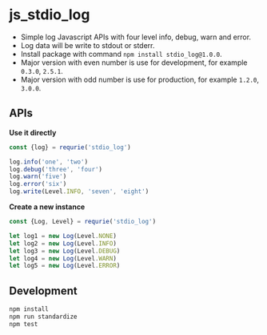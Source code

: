 # js_stdio_log

* Simple log Javascript APIs with four level info, debug, warn and error.
* Log data will be write to stdout or stderr.
* Install package with command `npm install stdio_log@1.0.0`.
* Major version with even number is use for development, for example `0.3.0`, `2.5.1`.
* Major version with odd number is use for production, for example `1.2.0`, `3.0.0`.

## APIs

**Use it directly**

```js
const {log} = requrie('stdio_log')

log.info('one', 'two')
log.debug('three', 'four')
log.warn('five')
log.error('six')
log.write(Level.INFO, 'seven', 'eight')
```

**Create a new instance**

```js
const {Log, Level} = requrie('stdio_log')

let log1 = new Log(Level.NONE)
let log2 = new Log(Level.INFO)
let log3 = new Log(Level.DEBUG)
let log4 = new Log(Level.WARN)
let log5 = new Log(Level.ERROR)
```

## Development

```js
npm install
npm run standardize
npm test
```
